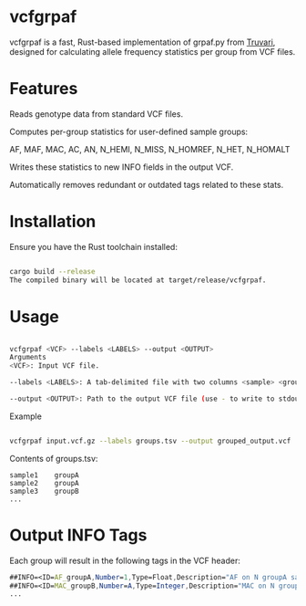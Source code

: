 # vcfgrpaf
vcfgrpaf is a fast, Rust-based implementation of grpaf.py from [Truvari](https://github.com/ACEnglish/truvari), designed for calculating allele frequency statistics per group from VCF files.

# Features
Reads genotype data from standard VCF files.

Computes per-group statistics for user-defined sample groups:

AF, MAF, MAC, AC, AN, N_HEMI, N_MISS, N_HOMREF, N_HET, N_HOMALT

Writes these statistics to new INFO fields in the output VCF.

Automatically removes redundant or outdated tags related to these stats.

# Installation
Ensure you have the Rust toolchain installed:

```bash

cargo build --release
The compiled binary will be located at target/release/vcfgrpaf.
```

# Usage

```bash

vcfgrpaf <VCF> --labels <LABELS> --output <OUTPUT>
Arguments
<VCF>: Input VCF file.

--labels <LABELS>: A tab-delimited file with two columns <sample> <group>, mapping samples to groups.

--output <OUTPUT>: Path to the output VCF file (use - to write to stdout).
```
Example

```bash

vcfgrpaf input.vcf.gz --labels groups.tsv --output grouped_output.vcf
```

Contents of groups.tsv:

```
sample1    groupA
sample2    groupA
sample3    groupB
...
```

# Output INFO Tags
Each group will result in the following tags in the VCF header:

```mathematica
##INFO=<ID=AF_groupA,Number=1,Type=Float,Description="AF on N groupA samples">
##INFO=<ID=MAC_groupB,Number=A,Type=Integer,Description="MAC on N groupB samples">
...
```
